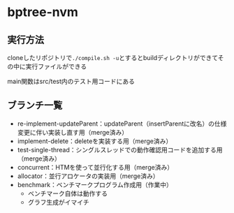 # bptree-nvm

## 実行方法

cloneしたリポジトリで`./compile.sh -u`とするとbuildディレクトリができてその中に実行ファイルができる

main関数はsrc/test内のテスト用コードにある

## ブランチ一覧

- re-implement-updateParent：updateParent（insertParentに改名）の仕様変更に伴い実装し直す用（merge済み）
- implement-delete：deleteを実装する用（merge済み）
- test-single-thread：シングルスレッドでの動作確認用コードを追加する用（merge済み）
- concurrent：HTMを使って並行化する用（merge済み）
- allocator：並行アロケータの実装用（merge済み）
- benchmark：ベンチマークプログラム作成用（作業中）
	- ベンチマーク自体は動作する
	- グラフ生成がイマイチ
